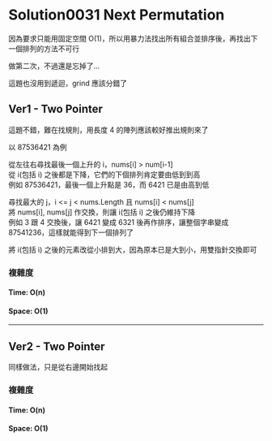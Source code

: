 # Solution0031 Next Permutation

因為要求只能用固定空間 O(1)，所以用暴力法找出所有組合並排序後，再找出下一個排列的方法不可行

做第二次，不過還是忘掉了...

這題也沒用到遞迴，grind 應該分錯了

## Ver1 - Two Pointer

這題不錯，難在找規則，用長度 4 的陣列應該較好推出規則來了

以 87536421 為例

從左往右尋找最後一個上升的 i，nums[i] > num[i-1]  
從 i(包括 i) 之後都是下降，它們的下個排列肯定要由低到到高  
例如 87536421，最後一個上升點是 36，而 6421 已是由高到低  

尋找最大的 j，i <= j < nums.Length 且 nums[i] < nums[j]  
將 nums[i], nums[j] 作交換，則讓 i(包括 i) 之後仍維持下降  
例如 3 跟 4 交換後，讓 6421 變成 6321 後再作排序，讓整個字串變成 87541236，這樣就能得到下一個排列了  

將 i(包括 i) 之後的元素改從小排到大，因為原本已是大到小，用雙指針交換即可  

### 複雜度

#### Time: O(n)

#### Space: O(1)

---

## Ver2 - Two Pointer

同樣做法，只是從右邊開始找起

### 複雜度

#### Time: O(n)

#### Space: O(1)